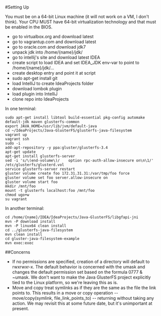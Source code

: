 #Setting Up

You must be on a 64-bit Linux machine (it will not work on a VM, I don't think). Your CPU MUST have 64-bit virtualization technology and that must be enabled in the BIOS.

* go to virtualbox.org and download latest
* go to vagrantup.com and download latest
* go to oracle.com and download jdk7
* unpack jdk into /home/{name}/jdk/
* go to intellij's site and download latest IDEA
* create script to load IDEA and set IDEA_JDK env-var to point to /home/{name}/jdk/...
* create desktop entry and point it at script
* sudo apt-get install git
* load IntelliJ to create IdeaProjects folder
* download lombok plugin
* load plugin into IntelliJ
* clone repo into IdeaProjects

In one terminal:

    sudo apt-get install libtool build-essential pkg-config automake default-jdk maven glusterfs-common
    export JAVA_HOME=/usr/lib/jvm/default-java
    cd ~/IdeaProjects/Java-GlusterFS/glusterfs-java-filesystem
    vagrant up
    vagrant ssh
    sudo -i
    add-apt-repository -y ppa:gluster/glusterfs-3.4
    apt-get update
    apt-get install glusterfs-server
    sed -i 's/\(end-volume\)/    option rpc-auth-allow-insecure on\n\1/' /etc/glusterfs/glusterd.vol
    service glusterfs-server restart
    gluster volume create foo 172.31.31.31:/var/tmp/foo force
    gluster volume set foo server.allow-insecure on
    gluster volume start foo
    mkdir /mnt/foo
    mount -t glusterfs localhost:foo /mnt/foo
    chmod ugo+w
    su vagrant

In another terminal:

    cd /home/{name}/IDEA/IdeaProjects/Java-GlusterFS/libgfapi-jni
    mvn -P download install
    mvn -P linux64 clean install
    cd ../glusterfs-java-filesystem
    mvn clean install
    cd gluster-java-filesystem-example
    mvn exec:exec

##Concerns

* If no permissions are specified, creation of a directory will default to rwxrwxr-x. The default behavior is concerned with the umask and changes the default permission set based on the formula 0777 & ~umask. We don't want to make the Java GlusterFS project explicitly tied to the Linux platform, so we're leaving this as is.
* Move and copy treat symlinks as if they are the same as the file the link points to. This results in a move or copy operation -- move/copy(symlink, file_link_points_to) -- returning without taking any action. We may revisit this at some future date, but it's unimportant at present.
